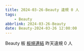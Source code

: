 ```yaml
---
title: 2024-03-26-Beauty 違規 0 人
tags:
    - Beauty
abbrlink: 2024-03-26-Beauty
date: Beauty-2024-03-26 12:00:00
---
```

Beauty 板 [板規連結](https://www.ptt.cc/bbs/Beauty/M.1630069980.A.84B.html)
昨天違規 0 人
